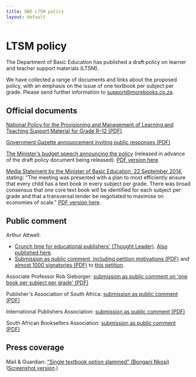 ```yaml
---
title: DBE LTSM policy
layout: default
---
```


# LTSM policy

The Department of Basic Education has published a draft policy on learner and teacher support materials (LTSM).

We have collected a range of documents and links about the proposed policy, with an emphasis on the issue of one textbook per subject per grade. Please send further information to [support@morebooks.co.za](mailto:support@morebooks.co.za).

## Official documents

[National Policy for the Provisioning and Management of Learning and Teaching Support Material for Grade R–12 (PDF)](downloads/20140905_draft-ltsm-policy-for-public-comment.pdf)

[Government Gazette announcement inviting public responses (PDF)](downloads/20140904_gazette-on-ltsm-draft-policy-for-public-comment.pdf)

[The Minister's budget speech announcing the policy](http://www.education.gov.za/Newsroom/Speeches/tabid/298/ctl/Details/mid/2907/ItemID/3972/Default.aspx) (released in advance of the draft policy document being released). [PDF version here](downloads/20140715_ministers-budget-speech-2014.pdf).

[Media Statement by the Minister of Basic Education, 22 September 2014](http://www.education.gov.za/Newsroom/MediaReleases/tabid/347/ctl/Details/mid/2929/ItemID/4037/Default.aspx), stating: "The meeting was presented with a plan to most efficiently ensure that every child has a text book in every subject per grade. There was broad consensus that one core text book will be identified for each subject per grade and that a transversal tender be negotiated to maximise on economies of scale." [PDF version here](downloads/20140922_ministers-media-statement.pdf).

## Public comment

Arthur Attwell: 

*	[Crunch time for educational publishers' (Thought Leader)](http://www.thoughtleader.co.za/arthurattwell/2014/09/22/crunch-time-for-educational-publishers/). [Also published here](http://arthurattwell.com/2014/09/09/crunch-time-for-south-african-publishing/).
*	[Submission as public comment, including petition motivations (PDF)](downloads/20141007_submission-on-dbe-draft-policy.pdf) and [almost 1000 signatories (PDF)](downloads/20141007_submission-on-dbe-draft-policy_signatories.pdf) to [this petition](https://www.change.org/p/minister-of-basic-education-angie-motshekga-don-t-prescribe-only-one-textbook-for-every-south-african-child).

Associate Professor Rob Sieborger: [submission as public comment on 'one book per subject per grade' (PDF)](downloads/20141006_sieborger-comment.pdf)

Publisher's Association of South Africa: [submission as public comment (PDF)](downloads/20141006_pasa-official-submission.pdf)

International Publishers Association: [submission as public comment (PDF)](downloads/20141008_ipa-submission-on-ltsm-procurement-policy.pdf)

South African Booksellers Association: [submission as public comment (PDF)](downloads/20141006_saba-submission-on-draft-ltsm-policy.pdf)

## Press coverage

Mail & Guardian: ["Single textbook option slammed" (Bongani Nkosi)](http://mg.co.za/article/2014-10-10-single-textbook-option-slammed) ([Screenshot version](downloads/20141010_mailandguardian-article.png).)
